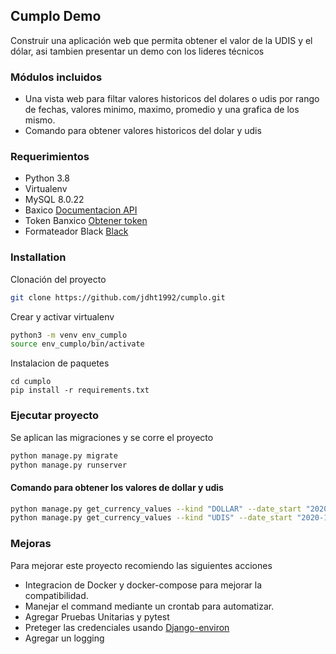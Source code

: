 ## Cumplo Demo
Construir una aplicación web que permita obtener el valor de la UDIS y el dólar, asi tambien presentar un demo con los lideres técnicos

### Módulos incluidos
 - Una vista web para filtar valores historicos del dolares o udis por rango de fechas,
 valores minimo, maximo, promedio y una grafica de los mismo.
 - Comando para obtener valores historicos del dolar y udis


### Requerimientos
 - Python 3.8
 - Virtualenv
 - MySQL 8.0.22
 - Baxico [Documentacion API](https://www.banxico.org.mx/SieAPIRest/service/v1/doc/consultaDatosSerieRango)  
 - Token Banxico [Obtener token](https://www.banxico.org.mx/SieAPIRest/service/v1/;jsessionid=5fa4f900baccc38cd60cb4f38981)
 - Formateador Black [Black](https://github.com/psf/black) 
 

### Installation

Clonación del proyecto
```sh
git clone https://github.com/jdht1992/cumplo.git
```

Crear y activar virtualenv
```sh
python3 -m venv env_cumplo
source env_cumplo/bin/activate
```
Instalacion de paquetes
```
cd cumplo
pip install -r requirements.txt
```

### Ejecutar proyecto 

Se aplican las migraciones y se corre el proyecto
```sh
python manage.py migrate
python manage.py runserver
```

#### Comando para obtener los valores de dollar y udis
```sh
python manage.py get_currency_values --kind "DOLLAR" --date_start "2020-11-01" --date_end "2020-11-16"
python manage.py get_currency_values --kind "UDIS" --date_start "2020-11-01" --date_end "2020-11-16"

```

### Mejoras
Para mejorar este proyecto recomiendo las siguientes acciones
 - Integracion de Docker y docker-compose para mejorar la compatibilidad.
 - Manejar el command mediante un crontab para automatizar.
 - Agregar Pruebas Unitarias y pytest
 - Preteger las credenciales usando [Django-environ](https://github.com/joke2k/django-environ)
 - Agregar un logging
    